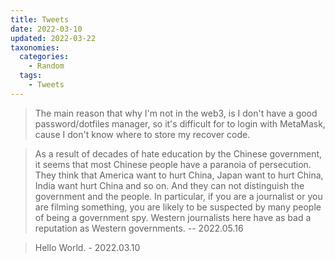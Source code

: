 ```yaml
---
title: Tweets
date: 2022-03-10
updated: 2022-03-22
taxonomies:
  categories:
    - Random
  tags:
    - Tweets
---
```


> The main reason that why I'm not in the web3, is I don't have a good password/dotfiles manager, so it's difficult for to login with MetaMask, cause I don't know where to store my recover code.

> As a result of decades of hate education by the Chinese government, it seems that most Chinese people have a paranoia of persecution. They think that America want to hurt China, Japan want to hurt China, India want hurt China and so on. And they can not distinguish the government and the people. In particular, if you are a journalist or you are filming something, you are likely to be suspected by many people of being a government spy. Western journalists here have as bad a reputation as Western governments. -- 2022.05.16

<!-- more -->

> Hello World. - 2022.03.10
